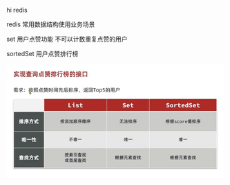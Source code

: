 hi redis

redis 常用数据结构使用业务场景

set 用户点赞功能 不可以计数重复点赞的用户

sortedSet 用户点赞排行榜

![avatar](00.redis-data-structure.jpg)
